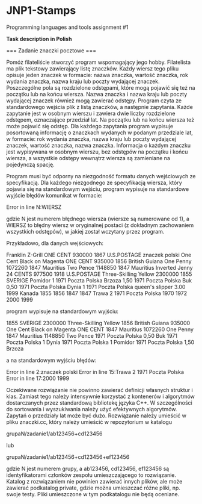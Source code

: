 # JNP1-Stamps
Programming languages and tools assignment #1

**Task description in Polish**

=== Zadanie znaczki pocztowe ===

Pomóż filateliście stworzyć program wspomagający jego hobby.
Filatelista ma plik tekstowy zawierający listę znaczków. Każdy wiersz
tego pliku opisuje jeden znaczek w formacie: nazwa znaczka, wartość
znaczka, rok wydania znaczka, nazwa kraju lub poczty wydającej
znaczek. Poszczególne pola są rozdzielone odstępami, które mogą
pojawić się też na początku lub na końcu wiersza. Nazwa znaczka
i nazwa kraju lub poczty wydającej znaczek również mogą zawierać
odstępy. Program czyta ze standardowego wejścia plik z listą znaczków,
a następnie zapytania. Każde zapytanie jest w osobnym wierszu
i zawiera dwie liczby rozdzielone odstępem, oznaczające przedział lat.
Na początku lub na końcu wiersza też może pojawić się odstęp. Dla
każdego zapytania program wypisuje posortowaną informację o znaczkach
wydanych w podanym przedziale lat, w formacie: rok wydania znaczka,
nazwa kraju lub poczty wydającej znaczek, wartość znaczka, nazwa
znaczka. Informacja o każdym znaczku jest wypisywana w osobnym
wierszu, bez odstępów na początku i końcu wiersza, a wszystkie
odstępy wewnątrz wiersza są zamieniane na pojedynczą spację.

Program musi być odporny na niezgodność formatu danych wejściowych ze
specyfikacją. Dla każdego niezgodnego ze specyfikacją wiersza, który
pojawia się na standardowym wejściu, program wypisuje na standardowe
wyjście błędów komunikat w formacie:

Error in line N:WIERSZ

gdzie N jest numerem błędnego wiersza (wiersze są numerowane od 1),
a WIERSZ to błędny wiersz w oryginalnej postaci (z dokładnym
zachowaniem wszystkich odstępów), w jakiej został wczytany przez
program.

Przykładowo, dla danych wejściowych:

Franklin Z-Grill ONE CENT 930000 1867 U.S.POSTAGE
znaczek   polski
One Cent Black on Magenta ONE CENT  935000 1856  British Guiana
One Penny 1072260 1847 Mauritius
 Two Pence 1148850 1847 Mauritius
Inverted Jenny 24 CENTS 977500 1918 U.S.POSTAGE
Three-Skilling Yellow 2300000 1855 SVERIGE
Pomidor 1 1971 Poczta Polska
Brzoza 1,50 1971 Poczta Polska
Buk 0,50 1971 Poczta Polska
Dynia 1 1971 Poczta Polska
queen's slipper 3.00 1999 Kanada
1855 1856
1847 1847
Trawa 2 1971 Poczta Polska
1970 1972
2000 1999

program wypisuje na standardowym wyjściu:

1855 SVERIGE 2300000 Three-Skilling Yellow
1856 British Guiana 935000 One Cent Black on Magenta ONE CENT
1847 Mauritius 1072260 One Penny
1847 Mauritius 1148850 Two Pence
1971 Poczta Polska 0,50 Buk
1971 Poczta Polska 1 Dynia
1971 Poczta Polska 1 Pomidor
1971 Poczta Polska 1,50 Brzoza

a na standardowym wyjściu błędów:

Error in line 2:znaczek   polski
Error in line 15:Trawa 2 1971 Poczta Polska
Error in line 17:2000 1999

Oczekiwane rozwiązanie nie powinno zawierać definicji własnych
struktur i klas. Zamiast tego należy intensywnie korzystać
z kontenerów i algorytmów dostarczanych przez standardową bibliotekę
języka C++. W szczególności do sortowania i wyszukiwania należy użyć
efektywnych algorytmów. Zapytań o przedziały lat może być dużo.
Rozwiązanie należy umieścić w pliku znaczki.cc, który należy umieścić
w repozytorium w katalogu

grupaN/zadanie1/ab123456+cd123456

lub

grupaN/zadanie1/ab123456+cd123456+ef123456

gdzie N jest numerem grupy, a ab123456, cd123456, ef123456 są
identyfikatorami członków zespołu umieszczającego to rozwiązanie.
Katalog z rozwiązaniem nie powinien zawierać innych plików, ale może
zawierać podkatalog private, gdzie można umieszczać różne pliki, np.
swoje testy. Pliki umieszczone w tym podkatalogu nie będą oceniane.
